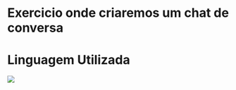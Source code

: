 <h1>Exercicio onde criaremos um chat de conversa</h1>



<h1>Linguagem Utilizada</h1>

<img src="https://skillicons.dev/icons?i=react,tailwind" />
